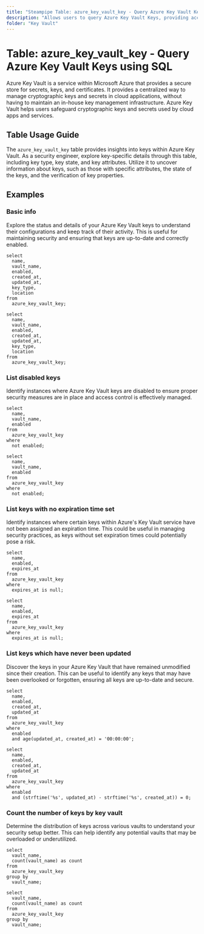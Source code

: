 ```yaml
---
title: "Steampipe Table: azure_key_vault_key - Query Azure Key Vault Keys using SQL"
description: "Allows users to query Azure Key Vault Keys, providing access to key details, including key type, key state, and key attributes."
folder: "Key Vault"
---
```


# Table: azure_key_vault_key - Query Azure Key Vault Keys using SQL

Azure Key Vault is a service within Microsoft Azure that provides a secure store for secrets, keys, and certificates. It provides a centralized way to manage cryptographic keys and secrets in cloud applications, without having to maintain an in-house key management infrastructure. Azure Key Vault helps users safeguard cryptographic keys and secrets used by cloud apps and services.

## Table Usage Guide

The `azure_key_vault_key` table provides insights into keys within Azure Key Vault. As a security engineer, explore key-specific details through this table, including key type, key state, and key attributes. Utilize it to uncover information about keys, such as those with specific attributes, the state of the keys, and the verification of key properties.

## Examples

### Basic info
Explore the status and details of your Azure Key Vault keys to understand their configurations and keep track of their activity. This is useful for maintaining security and ensuring that keys are up-to-date and correctly enabled.

```sql+postgres
select
  name,
  vault_name,
  enabled,
  created_at,
  updated_at,
  key_type,
  location
from
  azure_key_vault_key;
```

```sql+sqlite
select
  name,
  vault_name,
  enabled,
  created_at,
  updated_at,
  key_type,
  location
from
  azure_key_vault_key;
```

### List disabled keys
Identify instances where Azure Key Vault keys are disabled to ensure proper security measures are in place and access control is effectively managed.

```sql+postgres
select
  name,
  vault_name,
  enabled
from
  azure_key_vault_key
where
  not enabled;
```

```sql+sqlite
select
  name,
  vault_name,
  enabled
from
  azure_key_vault_key
where
  not enabled;
```

### List keys with no expiration time set
Identify instances where certain keys within Azure's Key Vault service have not been assigned an expiration time. This could be useful in managing security practices, as keys without set expiration times could potentially pose a risk.

```sql+postgres
select
  name,
  enabled,
  expires_at
from
  azure_key_vault_key
where
  expires_at is null;
```

```sql+sqlite
select
  name,
  enabled,
  expires_at
from
  azure_key_vault_key
where
  expires_at is null;
```

### List keys which have never been updated
Discover the keys in your Azure Key Vault that have remained unmodified since their creation. This can be useful to identify any keys that may have been overlooked or forgotten, ensuring all keys are up-to-date and secure.

```sql+postgres
select
  name,
  enabled,
  created_at,
  updated_at
from
  azure_key_vault_key
where
  enabled
  and age(updated_at, created_at) = '00:00:00';
```

```sql+sqlite
select
  name,
  enabled,
  created_at,
  updated_at
from
  azure_key_vault_key
where
  enabled
  and (strftime('%s', updated_at) - strftime('%s', created_at)) = 0;
```

### Count the number of keys by key vault
Determine the distribution of keys across various vaults to understand your security setup better. This can help identify any potential vaults that may be overloaded or underutilized.

```sql+postgres
select
  vault_name,
  count(vault_name) as count
from
  azure_key_vault_key
group by
  vault_name;
```

```sql+sqlite
select
  vault_name,
  count(vault_name) as count
from
  azure_key_vault_key
group by
  vault_name;
```